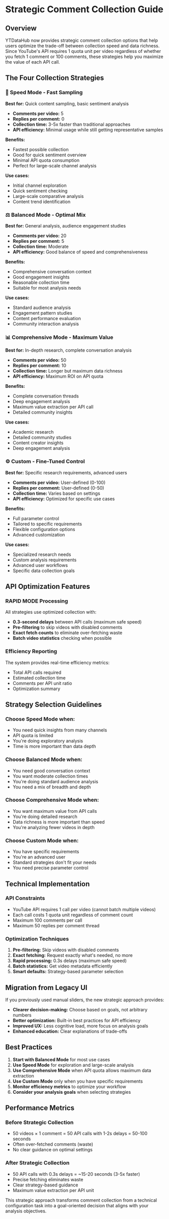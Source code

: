 # Strategic Comment Collection Guide

## Overview

YTDataHub now provides strategic comment collection options that help users optimize the trade-off between collection speed and data richness. Since YouTube's API requires 1 quota unit per video regardless of whether you fetch 1 comment or 100 comments, these strategies help you maximize the value of each API call.

## The Four Collection Strategies

### 🚀 Speed Mode - Fast Sampling
**Best for:** Quick content sampling, basic sentiment analysis

- **Comments per video:** 5
- **Replies per comment:** 0
- **Collection time:** 3-5x faster than traditional approaches
- **API efficiency:** Minimal usage while still getting representative samples

**Benefits:**
- Fastest possible collection
- Good for quick sentiment overview
- Minimal API quota consumption
- Perfect for large-scale channel analysis

**Use cases:**
- Initial channel exploration
- Quick sentiment checking
- Large-scale comparative analysis
- Content trend identification

### ⚖️ Balanced Mode - Optimal Mix
**Best for:** General analysis, audience engagement studies

- **Comments per video:** 20
- **Replies per comment:** 5
- **Collection time:** Moderate
- **API efficiency:** Good balance of speed and comprehensiveness

**Benefits:**
- Comprehensive conversation context
- Good engagement insights
- Reasonable collection time
- Suitable for most analysis needs

**Use cases:**
- Standard audience analysis
- Engagement pattern studies
- Content performance evaluation
- Community interaction analysis

### 📊 Comprehensive Mode - Maximum Value
**Best for:** In-depth research, complete conversation analysis

- **Comments per video:** 50
- **Replies per comment:** 10
- **Collection time:** Longer but maximum data richness
- **API efficiency:** Maximum ROI on API quota

**Benefits:**
- Complete conversation threads
- Deep engagement analysis
- Maximum value extraction per API call
- Detailed community insights

**Use cases:**
- Academic research
- Detailed community studies
- Content creator insights
- Deep engagement analysis

### ⚙️ Custom - Fine-Tuned Control
**Best for:** Specific research requirements, advanced users

- **Comments per video:** User-defined (0-100)
- **Replies per comment:** User-defined (0-50)
- **Collection time:** Varies based on settings
- **API efficiency:** Optimized for specific use cases

**Benefits:**
- Full parameter control
- Tailored to specific requirements
- Flexible configuration options
- Advanced customization

**Use cases:**
- Specialized research needs
- Custom analysis requirements
- Advanced user workflows
- Specific data collection goals

## API Optimization Features

### RAPID MODE Processing
All strategies use optimized collection with:
- **0.3-second delays** between API calls (maximum safe speed)
- **Pre-filtering** to skip videos with disabled comments
- **Exact fetch counts** to eliminate over-fetching waste
- **Batch video statistics** checking when possible

### Efficiency Reporting
The system provides real-time efficiency metrics:
- Total API calls required
- Estimated collection time
- Comments per API unit ratio
- Optimization summary

## Strategy Selection Guidelines

### Choose Speed Mode when:
- You need quick insights from many channels
- API quota is limited
- You're doing exploratory analysis
- Time is more important than data depth

### Choose Balanced Mode when:
- You need good conversation context
- You want moderate collection times
- You're doing standard audience analysis
- You need a mix of breadth and depth

### Choose Comprehensive Mode when:
- You want maximum value from API calls
- You're doing detailed research
- Data richness is more important than speed
- You're analyzing fewer videos in depth

### Choose Custom Mode when:
- You have specific requirements
- You're an advanced user
- Standard strategies don't fit your needs
- You need precise parameter control

## Technical Implementation

### API Constraints
- YouTube API requires 1 call per video (cannot batch multiple videos)
- Each call costs 1 quota unit regardless of comment count
- Maximum 100 comments per call
- Maximum 50 replies per comment thread

### Optimization Techniques
1. **Pre-filtering:** Skip videos with disabled comments
2. **Exact fetching:** Request exactly what's needed, no more
3. **Rapid processing:** 0.3s delays (maximum safe speed)
4. **Batch statistics:** Get video metadata efficiently
5. **Smart defaults:** Strategy-based parameter selection

## Migration from Legacy UI

If you previously used manual sliders, the new strategic approach provides:
- **Clearer decision-making:** Choose based on goals, not arbitrary numbers
- **Better optimization:** Built-in best practices for API efficiency
- **Improved UX:** Less cognitive load, more focus on analysis goals
- **Enhanced education:** Clear explanations of trade-offs

## Best Practices

1. **Start with Balanced Mode** for most use cases
2. **Use Speed Mode** for exploration and large-scale analysis
3. **Use Comprehensive Mode** when API quota allows maximum data extraction
4. **Use Custom Mode** only when you have specific requirements
5. **Monitor efficiency metrics** to optimize your workflow
6. **Consider your analysis goals** when selecting strategies

## Performance Metrics

### Before Strategic Collection
- 50 videos × 1 comment = 50 API calls with 1-2s delays = 50-100 seconds
- Often over-fetched comments (waste)
- No clear guidance on optimal settings

### After Strategic Collection
- 50 API calls with 0.3s delays = ~15-20 seconds (3-5x faster)
- Precise fetching eliminates waste
- Clear strategy-based guidance
- Maximum value extraction per API unit

This strategic approach transforms comment collection from a technical configuration task into a goal-oriented decision that aligns with your analysis objectives.
